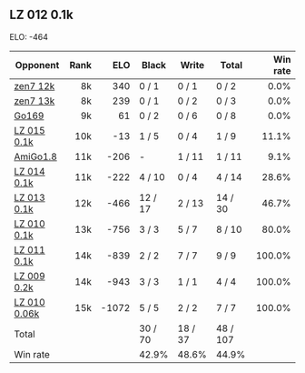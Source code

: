 ## LZ 012 0.1k ##

ELO: -464

Opponent | Rank | ELO | Black | Write | Total | Win rate
---------|-----:|----:|-------|-------|-------|-------:
[zen7 12k](zen7%2012k.md) | 8k | 340 | 0 / 1 | 0 / 1 | 0 / 2 | 0.0%
[zen7 13k](zen7%2013k.md) | 8k | 239 | 0 / 1 | 0 / 2 | 0 / 3 | 0.0%
[Go169](Go169.md) | 9k | 61 | 0 / 2 | 0 / 6 | 0 / 8 | 0.0%
[LZ 015 0.1k](LZ%20015%200.1k.md) | 10k | -13 | 1 / 5 | 0 / 4 | 1 / 9 | 11.1%
[AmiGo1.8](AmiGo1.8.md) | 11k | -206 | - | 1 / 11 | 1 / 11 | 9.1%
[LZ 014 0.1k](LZ%20014%200.1k.md) | 11k | -222 | 4 / 10 | 0 / 4 | 4 / 14 | 28.6%
[LZ 013 0.1k](LZ%20013%200.1k.md) | 12k | -466 | 12 / 17 | 2 / 13 | 14 / 30 | 46.7%
[LZ 010 0.1k](LZ%20010%200.1k.md) | 13k | -756 | 3 / 3 | 5 / 7 | 8 / 10 | 80.0%
[LZ 011 0.1k](LZ%20011%200.1k.md) | 14k | -839 | 2 / 2 | 7 / 7 | 9 / 9 | 100.0%
[LZ 009 0.2k](LZ%20009%200.2k.md) | 14k | -943 | 3 / 3 | 1 / 1 | 4 / 4 | 100.0%
[LZ 010 0.06k](LZ%20010%200.06k.md) | 15k | -1072 | 5 / 5 | 2 / 2 | 7 / 7 | 100.0%
Total | | | 30 / 70 | 18 / 37 | 48 / 107 | 
Win rate| | | 42.9% | 48.6% | 44.9% | 
